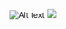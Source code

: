 ![Alt text](https://rawgit.com/js-jslog/rlogo/master/rlogo_concept1.svg)
<img src="https://rawgit.com/js-jslog/rlogo/master/rlogo_concept1.svg">